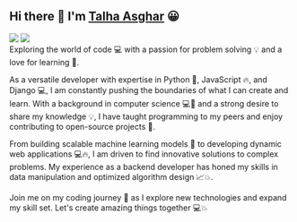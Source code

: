 ## Hi there 👋 I'm [Talha Asghar](https://talhaasghar.me) 😀

[![](https://visitor-badge.laobi.icu/badge?page_id=iamtalhaasghar.iamtalhaasghar)](https://github.com/iamtalhaasghar)
[![](https://img.shields.io/github/followers/iamtalhaasghar?label=Follow&style=social)](https://github.com/iamtalhaasghar)
<br>
Exploring the world of code 💻 with a passion for problem solving 💡 and a love for learning 🧠.

As a versatile developer with expertise in Python 🐍, JavaScript 🔥, and Django 💻, I am constantly pushing the boundaries of what I can create and learn. With a background in computer science 💻🧠 and a strong desire to share my knowledge 💡, I have taught programming to my peers and enjoy contributing to open-source projects 🌟.

From building scalable machine learning models 🤖 to developing dynamic web applications 💻🔥, I am driven to find innovative solutions to complex problems. My experience as a backend developer has honed my skills in data manipulation and optimized algorithm design 📈💥.

Join me on my coding journey 🚀 as I explore new technologies and expand my skill set. Let's create amazing things together 💻💥
<br>

<!-- 
<a href="https://github.com/iamtalhaasghar">
  <img align="center" src="https://github-readme-stats.vercel.app/api?username=iamtalhaasghar&count_private=true&custom_title=iamtalhaasghar`s Github Stats&show_icons=true&theme=tokyonight" />
</a> -->
<!-- <a href="https://github.com/iamtalhaasghar">
  <img align="center" src="https://github-readme-stats.vercel.app/api/top-langs/?username=iamtalhaasghar&custom_title=iamtalhaasghar`s Top Languages&layout=compact&langs_count=10&hide=tex,roff&theme=tokyonight" />
</a>
 -->
